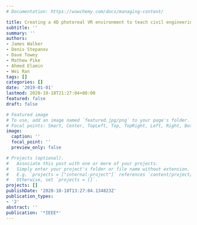```yaml
---
# Documentation: https://wowchemy.com/docs/managing-content/

title: Creating a 4D photoreal VR environment to teach civil engineering
subtitle: ''
summary: ''
authors:
- James Walker
- Denis Stepanov
- Dave Towey
- Mathew Pike
- Ahmed Elamin
- Wei Ran
tags: []
categories: []
date: '2019-01-01'
lastmod: 2020-10-18T21:27:04+08:00
featured: false
draft: false

# Featured image
# To use, add an image named `featured.jpg/png` to your page's folder.
# Focal points: Smart, Center, TopLeft, Top, TopRight, Left, Right, BottomLeft, Bottom, BottomRight.
image:
  caption: ''
  focal_point: ''
  preview_only: false

# Projects (optional).
#   Associate this post with one or more of your projects.
#   Simply enter your project's folder or file name without extension.
#   E.g. `projects = ["internal-project"]` references `content/project/deep-learning/index.md`.
#   Otherwise, set `projects = []`.
projects: []
publishDate: '2020-10-18T13:27:04.134823Z'
publication_types:
- '2'
abstract: ''
publication: '*IEEE*'
---
```

